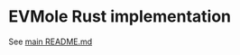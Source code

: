 # EVMole Rust implementation

See [main README.md](https://github.com/cdump/evmole/blob/master/README.md)
